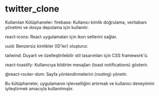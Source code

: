 # twitter_clone
Kullanılan Kütüphaneler:
firebase: Kullanıcı kimlik doğrulama, veritabanı yönetimi ve dosya depolama için kullanılır.

react-icons: React uygulamaları için ikon setlerini sağlar.

uuid: Benzersiz kimlikler (ID'ler) oluşturur.

tailwind: Duyarlı ve özelleştirilebilir stil tasarımları için CSS framework'ü.

react-toastify: Kullanıcıya bildirim mesajları (toast notifications) gösterir.

@react-router-dom: Sayfa yönlendirmelerini (routing) yönetir.

Bu kütüphaneler, uygulamanın işlevselliğini artırmak ve kullanıcı deneyimini iyileştirmek amacıyla kullanılmıştır.

